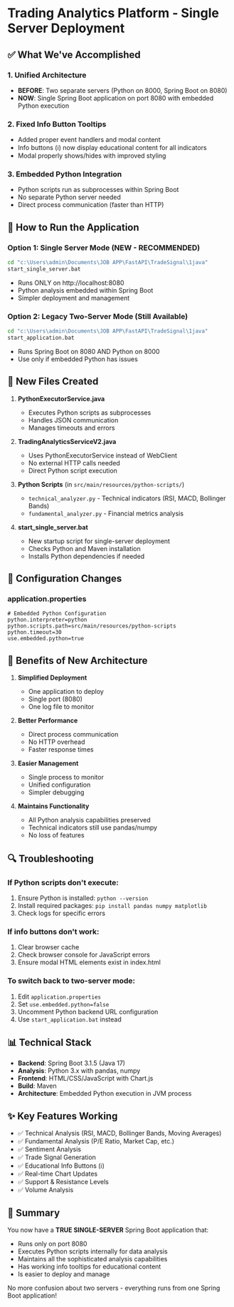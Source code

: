 # Trading Analytics Platform - Single Server Deployment

## ✅ What We've Accomplished

### 1. **Unified Architecture**
- **BEFORE**: Two separate servers (Python on 8000, Spring Boot on 8080)
- **NOW**: Single Spring Boot application on port 8080 with embedded Python execution

### 2. **Fixed Info Button Tooltips**
- Added proper event handlers and modal content
- Info buttons (ℹ️) now display educational content for all indicators
- Modal properly shows/hides with improved styling

### 3. **Embedded Python Integration**
- Python scripts run as subprocesses within Spring Boot
- No separate Python server needed
- Direct process communication (faster than HTTP)

## 🚀 How to Run the Application

### Option 1: Single Server Mode (NEW - RECOMMENDED)
```bash
cd "c:\Users\admin\Documents\JOB APP\FastAPI\TradeSignal\1java"
start_single_server.bat
```
- Runs ONLY on http://localhost:8080
- Python analysis embedded within Spring Boot
- Simpler deployment and management

### Option 2: Legacy Two-Server Mode (Still Available)
```bash
cd "c:\Users\admin\Documents\JOB APP\FastAPI\TradeSignal\1java"
start_application.bat
```
- Runs Spring Boot on 8080 AND Python on 8000
- Use only if embedded Python has issues

## 📁 New Files Created

1. **PythonExecutorService.java**
   - Executes Python scripts as subprocesses
   - Handles JSON communication
   - Manages timeouts and errors

2. **TradingAnalyticsServiceV2.java**
   - Uses PythonExecutorService instead of WebClient
   - No external HTTP calls needed
   - Direct Python script execution

3. **Python Scripts** (in `src/main/resources/python-scripts/`)
   - `technical_analyzer.py` - Technical indicators (RSI, MACD, Bollinger Bands)
   - `fundamental_analyzer.py` - Financial metrics analysis
   
4. **start_single_server.bat**
   - New startup script for single-server deployment
   - Checks Python and Maven installation
   - Installs Python dependencies if needed

## 🔧 Configuration Changes

### application.properties
```properties
# Embedded Python Configuration  
python.interpreter=python
python.scripts.path=src/main/resources/python-scripts
python.timeout=30
use.embedded.python=true
```

## 🎯 Benefits of New Architecture

1. **Simplified Deployment**
   - One application to deploy
   - Single port (8080)
   - One log file to monitor

2. **Better Performance**
   - Direct process communication
   - No HTTP overhead
   - Faster response times

3. **Easier Management**
   - Single process to monitor
   - Unified configuration
   - Simpler debugging

4. **Maintains Functionality**
   - All Python analysis capabilities preserved
   - Technical indicators still use pandas/numpy
   - No loss of features

## 🔍 Troubleshooting

### If Python scripts don't execute:
1. Ensure Python is installed: `python --version`
2. Install required packages: `pip install pandas numpy matplotlib`
3. Check logs for specific errors

### If info buttons don't work:
1. Clear browser cache
2. Check browser console for JavaScript errors
3. Ensure modal HTML elements exist in index.html

### To switch back to two-server mode:
1. Edit `application.properties`
2. Set `use.embedded.python=false`
3. Uncomment Python backend URL configuration
4. Use `start_application.bat` instead

## 📊 Technical Stack

- **Backend**: Spring Boot 3.1.5 (Java 17)
- **Analysis**: Python 3.x with pandas, numpy
- **Frontend**: HTML/CSS/JavaScript with Chart.js
- **Build**: Maven
- **Architecture**: Embedded Python execution in JVM process

## ✨ Key Features Working

- ✅ Technical Analysis (RSI, MACD, Bollinger Bands, Moving Averages)
- ✅ Fundamental Analysis (P/E Ratio, Market Cap, etc.)
- ✅ Sentiment Analysis
- ✅ Trade Signal Generation
- ✅ Educational Info Buttons (ℹ️)
- ✅ Real-time Chart Updates
- ✅ Support & Resistance Levels
- ✅ Volume Analysis

## 🎉 Summary

You now have a **TRUE SINGLE-SERVER** Spring Boot application that:
- Runs only on port 8080
- Executes Python scripts internally for data analysis
- Maintains all the sophisticated analysis capabilities
- Has working info tooltips for educational content
- Is easier to deploy and manage

No more confusion about two servers - everything runs from one Spring Boot application!
